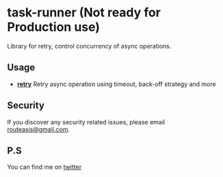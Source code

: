# task-runner (Not ready for Production use)

Library for retry, control concurrency of async operations.


## Usage

* **[retry](https://github.com/ashishkpoudel/task-runner/blob/feature/readme/docs/retry.md)** Retry async operation using timeout, back-off strategy and more

## Security

If you discover any security related issues, please email routeasis@gmail.com.

## P.S

You can find me on [twitter](https://twitter.com/ashishkpoudel)
